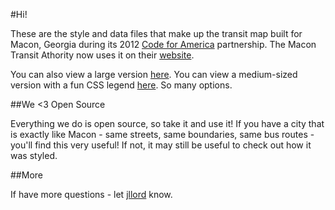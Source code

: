 #Hi!

These are the style and data files that make up the transit map built for Macon, Georgia during its 2012 [Code for America](http://www.codeforamerica.org) partnership. The Macon Transit Athority now uses it on their [website](http://www.mta-mac.com/map.html).

You can also view a large version [here](http://tiles.mapbox.com/jllord/map/mta). You can view a medium-sized version with a fun CSS legend [here](http://codeforamerica.github.com/Transit-Map-in-TileMill/). So many options.

##We <3 Open Source

Everything we do is open source, so take it and use it! If you have a city that is exactly like Macon - same streets, same boundaries, same bus routes - you'll find this very useful! If not, it may still be useful to check out how it was styled.

##More

If have more questions - let [jllord](http://www.twitter.com/jllord) know.